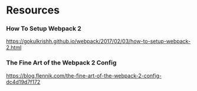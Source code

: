 # Resources

### How To Setup Webpack 2
https://gokulkrishh.github.io/webpack/2017/02/03/how-to-setup-webpack-2.html

### The Fine Art of the Webpack 2 Config
https://blog.flennik.com/the-fine-art-of-the-webpack-2-config-dc4d19d7f172